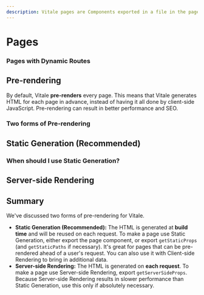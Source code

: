 ```yaml
---
description: Vitale pages are Components exported in a file in the pages directory.
---
```


# Pages


### Pages with Dynamic Routes

## Pre-rendering

By default, Vitale **pre-renders** every page. This means that Vitale generates HTML for each page in advance, instead of having it all done by client-side JavaScript. Pre-rendering can result in better performance and SEO.


### Two forms of Pre-rendering


## Static Generation (Recommended)

### When should I use Static Generation?


## Server-side Rendering

## Summary

We've discussed two forms of pre-rendering for Vitale.

- **Static Generation (Recommended):** The HTML is generated at **build time** and will be reused on each request. To make a page use Static Generation, either export the page component, or export `getStaticProps` (and `getStaticPaths` if necessary). It's great for pages that can be pre-rendered ahead of a user's request. You can also use it with Client-side Rendering to bring in additional data.
- **Server-side Rendering:** The HTML is generated on **each request**. To make a page use Server-side Rendering, export `getServerSideProps`. Because Server-side Rendering results in slower performance than Static Generation, use this only if absolutely necessary.
